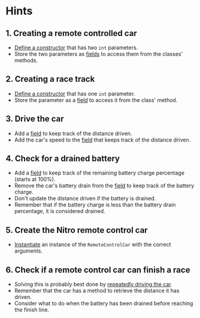 # Hints

## 1. Creating a remote controlled car

- [Define a constructor][constructor-syntax] that has two `int` parameters.
- Store the two parameters as [fields][fields] to access them from the classes' methods.

## 2. Creating a race track

- [Define a constructor][constructor-syntax] that has one `int` parameter.
- Store the parameter as a [field][fields] to access it from the class' method.

## 3. Drive the car

- Add a [field][fields] to keep track of the distance driven.
- Add the car's speed to the [field][fields] that keeps track of the distance driven.

## 4. Check for a drained battery

- Add a [field][fields] to keep track of the remaining battery charge percentage (starts at 100%).
- Remove the car's battery drain from the [field][fields] to keep track of the battery charge.
- Don't update the distance driven if the battery is drained.
- Remember that if the battery charge is less than the battery drain percentage, it is considered drained.

## 5. Create the Nitro remote control car

- [Instantiate][instance-constructors] an instance of the `RemoteControlCar` with the correct arguments.

## 6. Check if a remote control car can finish a race

- Solving this is probably best done by [repeatedly driving the car][while].
- Remember that the car has a method to retrieve the distance it has driven.
- Consider what to do when the battery has been drained before reaching the finish line.

[constructor-syntax]: https://docs.oracle.com/javase/tutorial/java/javaOO/constructors.html
[instance-constructors]: https://docs.oracle.com/javase/tutorial/java/javaOO/objectcreation.html
[while]: https://docs.oracle.com/javase/tutorial/java/nutsandbolts/while.html
[fields]: https://docs.oracle.com/javase/tutorial/java/javaOO/variables.html